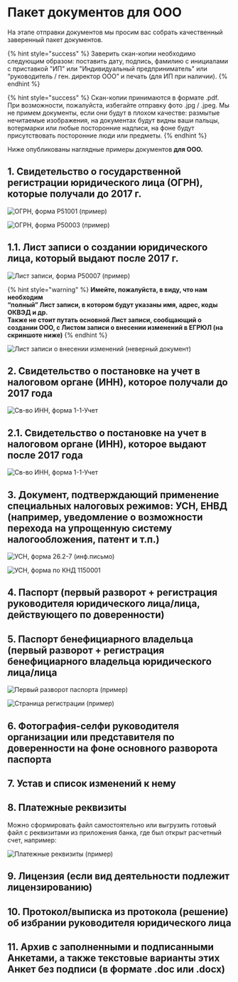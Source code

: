 # Пакет документов для ООО

На этапе отправки документов мы просим вас собрать качественный заверенный пакет документов. 

{% hint style="success" %}
Заверить скан-копии необходимо следующим образом: поставить дату, подпись, фамилию с инициалами с приставкой "ИП" или "Индивидуальный предприниматель" или “руководитель / ген. директор ООО” и печать \(для ИП при наличии\). 
{% endhint %}

{% hint style="success" %}
Скан-копии принимаются в формате .pdf. При возможности, пожалуйста, избегайте отправку фото .jpg / .jpeg. Мы не примем документы, если они будут в плохом качестве: размытые нечитаемые изображения, на документах будут видны ваши пальцы, вотермарки или любые посторонние надписи, на фоне будут присутствовать посторонние люди или предметы.
{% endhint %}

Ниже опубликованы наглядные примеры документов **для ООО.**

## **1. Свидетельство о государственной регистрации юридического лица \(ОГРН\), которые получали до 2017 г.**

![&#x41E;&#x413;&#x420;&#x41D;, &#x444;&#x43E;&#x440;&#x43C;&#x430; &#x420;51001 \(&#x43F;&#x440;&#x438;&#x43C;&#x435;&#x440;\)](../.gitbook/assets/ogrn-primer-forma-r51001.png)

![&#x41E;&#x413;&#x420;&#x41D;, &#x444;&#x43E;&#x440;&#x43C;&#x430; &#x420;50003 \(&#x43F;&#x440;&#x438;&#x43C;&#x435;&#x440;\)](../.gitbook/assets/ogrn-primer-forma-r50003.jpg)

## **1.1. Лист записи о создании юридического лица, который выдают после 2017 г.**

![&#x41B;&#x438;&#x441;&#x442; &#x437;&#x430;&#x43F;&#x438;&#x441;&#x438;, &#x444;&#x43E;&#x440;&#x43C;&#x430; P50007 \(&#x43F;&#x440;&#x438;&#x43C;&#x435;&#x440;\)](../.gitbook/assets/list-zapisi-forma-r50007.png)

{% hint style="warning" %}
**Имейте, пожалуйста, в виду, что нам необходим  
“полный” Лист записи, в котором будут указаны имя, адрес, коды ОКВЭД и др.  
Также не стоит путать основной Лист записи, сообщающий о создании ООО, с Листом записи о внесении изменений в ЕГРЮЛ \(на скриншоте ниже\)**
{% endhint %}

![&#x41B;&#x438;&#x441;&#x442; &#x437;&#x430;&#x43F;&#x438;&#x441;&#x438; &#x43E; &#x432;&#x43D;&#x435;&#x441;&#x435;&#x43D;&#x438;&#x438; &#x438;&#x437;&#x43C;&#x435;&#x43D;&#x435;&#x43D;&#x438;&#x439; \(&#x43D;&#x435;&#x432;&#x435;&#x440;&#x43D;&#x44B;&#x439; &#x434;&#x43E;&#x43A;&#x443;&#x43C;&#x435;&#x43D;&#x442;\)](../.gitbook/assets/list-o-vnesenii-izmenenii.png)

## **2. Свидетельство о постановке на учет в налоговом органе \(ИНН\), которое получали до 2017 года**

![&#x421;&#x432;-&#x432;&#x43E; &#x418;&#x41D;&#x41D;, &#x444;&#x43E;&#x440;&#x43C;&#x430; 1-1-&#x423;&#x447;&#x435;&#x442;](../.gitbook/assets/inn-forma-1-1-uchet.png)

## **2.1. Свидетельство о постановке на учет в налоговом органе \(ИНН\), которое выдают после 2017 года**

![&#x421;&#x432;-&#x432;&#x43E; &#x418;&#x41D;&#x41D;, &#x444;&#x43E;&#x440;&#x43C;&#x430; 1-1-&#x423;&#x447;&#x435;&#x442;](../.gitbook/assets/inn-forma-1-1-uchet.jpg)

## **3.** Документ, подтверждающий применение специальных налоговых режимов: УСН, ЕНВД \(например, уведомление о возможности перехода на упрощенную систему налогообложения, патент и т.п.\)

![&#x423;&#x421;&#x41D;, &#x444;&#x43E;&#x440;&#x43C;&#x430; 26.2-7 \(&#x438;&#x43D;&#x444;.&#x43F;&#x438;&#x441;&#x44C;&#x43C;&#x43E;\)](../.gitbook/assets/usn-forma-26.2-7.jpg)

![&#x423;&#x421;&#x41D;, &#x444;&#x43E;&#x440;&#x43C;&#x430; &#x43F;&#x43E; &#x41A;&#x41D;&#x414; 1150001](../.gitbook/assets/usn-forma.jpg)

## **4.** Паспорт \(первый разворот + регистрация руководителя юридического лица/лица, действующего по доверенности\)

## 5. Паспорт бенефициарного владельца \(первый разворот + регистрация бенефициарного владельца юридического лица/лица

![&#x41F;&#x435;&#x440;&#x432;&#x44B;&#x439; &#x440;&#x430;&#x437;&#x432;&#x43E;&#x440;&#x43E;&#x442; &#x43F;&#x430;&#x441;&#x43F;&#x43E;&#x440;&#x442;&#x430; \(&#x43F;&#x440;&#x438;&#x43C;&#x435;&#x440;\)](../.gitbook/assets/pasport_rf.jpg)

![&#x421;&#x442;&#x440;&#x430;&#x43D;&#x438;&#x446;&#x430; &#x440;&#x435;&#x433;&#x438;&#x441;&#x442;&#x440;&#x430;&#x446;&#x438;&#x438; \(&#x43F;&#x440;&#x438;&#x43C;&#x435;&#x440;\)](../.gitbook/assets/russia-passport-registration-scaled.jpg)

## 6. Фотография-селфи руководителя организации или представителя по доверенности на фоне основного разворота паспорта

## 7. Устав и список изменений к нему

## 8. Платежные реквизиты

Можно сформировать файл самостоятельно или выгрузить готовый файл с реквизитами из приложения банка, где был открыт расчетный счет, например:

![&#x41F;&#x43B;&#x430;&#x442;&#x435;&#x436;&#x43D;&#x44B;&#x435; &#x440;&#x435;&#x43A;&#x432;&#x438;&#x437;&#x438;&#x442;&#x44B; \(&#x43F;&#x440;&#x438;&#x43C;&#x435;&#x440;\)](../.gitbook/assets/rekvizity.png)

## 9. Лицензия \(если вид деятельности подлежит лицензированию\)

## 10. Протокол/выписка из протокола \(решение\) об избрании руководителя юридического лица

## 11. Архив с заполненными и подписанными Анкетами, а также текстовые варианты этих Анкет без подписи \(в формате .doc или .docx\)

